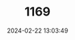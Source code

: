 ---
title: "1169"
category: "Amphipteryx agrioides"
draft: false
date: 2024-02-22 13:03:49
languages:
  English: ["Montane Relict Damsel"]
---